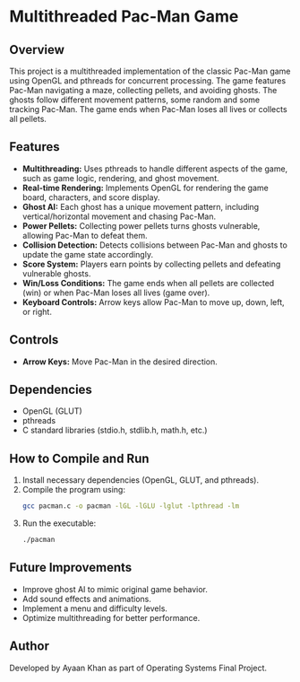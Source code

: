 # Multithreaded Pac-Man Game

## Overview
This project is a multithreaded implementation of the classic Pac-Man game using OpenGL and pthreads for concurrent processing. The game features Pac-Man navigating a maze, collecting pellets, and avoiding ghosts. The ghosts follow different movement patterns, some random and some tracking Pac-Man. The game ends when Pac-Man loses all lives or collects all pellets.

## Features
- **Multithreading:** Uses pthreads to handle different aspects of the game, such as game logic, rendering, and ghost movement.
- **Real-time Rendering:** Implements OpenGL for rendering the game board, characters, and score display.
- **Ghost AI:** Each ghost has a unique movement pattern, including vertical/horizontal movement and chasing Pac-Man.
- **Power Pellets:** Collecting power pellets turns ghosts vulnerable, allowing Pac-Man to defeat them.
- **Collision Detection:** Detects collisions between Pac-Man and ghosts to update the game state accordingly.
- **Score System:** Players earn points by collecting pellets and defeating vulnerable ghosts.
- **Win/Loss Conditions:** The game ends when all pellets are collected (win) or when Pac-Man loses all lives (game over).
- **Keyboard Controls:** Arrow keys allow Pac-Man to move up, down, left, or right.

## Controls
- **Arrow Keys:** Move Pac-Man in the desired direction.

## Dependencies
- OpenGL (GLUT)
- pthreads
- C standard libraries (stdio.h, stdlib.h, math.h, etc.)

## How to Compile and Run
1. Install necessary dependencies (OpenGL, GLUT, and pthreads).
2. Compile the program using:
   ```sh
   gcc pacman.c -o pacman -lGL -lGLU -lglut -lpthread -lm
   ```
3. Run the executable:
   ```sh
   ./pacman
   ```

## Future Improvements
- Improve ghost AI to mimic original game behavior.
- Add sound effects and animations.
- Implement a menu and difficulty levels.
- Optimize multithreading for better performance.

## Author
Developed by Ayaan Khan as part of Operating Systems Final Project.

